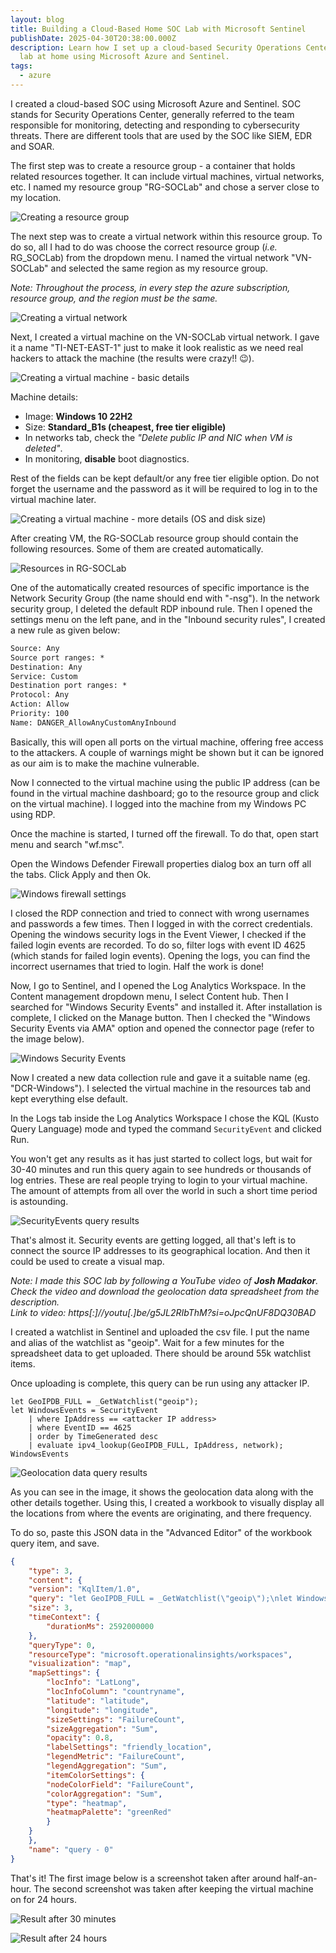 ```yaml
---
layout: blog
title: Building a Cloud-Based Home SOC Lab with Microsoft Sentinel
publishDate: 2025-04-30T20:38:00.000Z
description: Learn how I set up a cloud-based Security Operations Center (SOC)
  lab at home using Microsoft Azure and Sentinel.
tags:
  - azure
---
```

I created a cloud-based SOC using Microsoft Azure and Sentinel. SOC stands for Security Operations Center, generally referred to the team responsible for monitoring, detecting and responding to cybersecurity threats. There are different tools that are used by the SOC like SIEM, EDR and SOAR.

The first step was to create a resource group - a container that holds related resources together. It can include virtual machines, virtual networks, etc. I named my resource group "RG-SOCLab" and chose a server close to my location.

![Creating a resource group](/images/uploads/pasted-image-20250413180735.png)

The next step was to create a virtual network within this resource group. To do so, all I had to do was choose the correct resource group (*i.e.* RG_SOCLab) from the dropdown menu. I named the virtual network "VN-SOCLab" and selected the same region as my resource group.

*Note: Throughout the process, in every step the azure subscription, resource group, and the region must be the same.*

![Creating a virtual network](/images/uploads/pasted-image-20250413200341.png)

Next, I created a virtual machine on the VN-SOCLab virtual network. I gave it a name "TI-NET-EAST-1" just to make it look realistic as we need real hackers to attack the machine (the results were crazy!! 😉).

![Creating a virtual machine - basic details](/images/uploads/pasted-image-20250413201134.png)

Machine details:

* Image: **Windows 10 22H2**
* Size: **Standard_B1s (cheapest, free tier eligible)**
* In networks tab, check the *"Delete public IP and NIC when VM is deleted"*.
* In monitoring, **disable** boot diagnostics.

Rest of the fields can be kept default/or any free tier eligible option. Do not forget the username and the password as it will be required to log in to the virtual machine later.

![Creating a virtual machine - more details (OS and disk size)](/images/uploads/pasted-image-20250413201351.png)

After creating VM, the RG-SOCLab resource group should contain the following resources. Some of them are created automatically.

![Resources in RG-SOCLab](/images/uploads/pasted-image-20250413202302.png)

One of the automatically created resources of specific importance is the Network Security Group (the name should end with "-nsg"). In the network security group, I deleted the default RDP inbound rule. Then I opened the settings menu on the left pane, and in the "Inbound security rules", I created a new rule as given below:

```txt
Source: Any  
Source port ranges: *  
Destination: Any  
Service: Custom  
Destination port ranges: *  
Protocol: Any  
Action: Allow  
Priority: 100  
Name: DANGER_AllowAnyCustomAnyInbound  
```

Basically, this will open all ports on the virtual machine, offering free access to the attackers. A couple of warnings might be shown but it can be ignored as our aim is to make the machine vulnerable.

Now I connected to the virtual machine using the public IP address (can be found in the virtual machine dashboard; go to the resource group and click on the virtual machine). I logged into the machine from my Windows PC using RDP. 

Once the machine is started, I turned off the firewall. To do that, open start menu and search "wf.msc".

Open the Windows Defender Firewall properties dialog box an turn off all the tabs. Click Apply and then Ok.

![Windows firewall settings](/images/uploads/pasted-image-20250413225947.png)

I closed the RDP connection and tried to connect with wrong usernames and passwords a few times. Then I logged in with the correct credentials. Opening the  windows security logs in the Event Viewer, I checked if the failed login events are recorded. To do so, filter logs with event ID 4625 (which stands for failed login events). Opening the logs, you can find the incorrect usernames that tried to login. Half the work is done!

Now, I go to Sentinel, and I opened the Log Analytics Workspace. In the Content management dropdown menu, I select Content hub. Then I searched for "Windows Security Events" and installed it. After installation is complete, I clicked on the Manage button. Then I checked the "Windows Security Events via AMA" option and opened the connector page (refer to the image below).

![Windows Security Events](/images/uploads/pasted-image-20250414181426.png)

Now I created a new data collection rule and gave it a suitable name (eg. "DCR-Windows"). I selected the virtual machine in the resources tab and kept everything else default.

In the Logs tab inside the Log Analytics Workspace I chose the KQL (Kusto Query Language) mode and typed the command `SecurityEvent` and clicked Run.

You won't get any results as it has just started to collect logs, but wait for 30-40 minutes and run this query again to see hundreds or thousands of log entries. These are real people trying to login to your virtual machine. The amount of attempts from all over the world in such a short time period is astounding.

![SecurityEvents query results](/images/uploads/pasted-image-20250414193709.png)

That's almost it. Security events are getting logged, all that's left is to connect the source IP addresses to its geographical location. And then it could be used to create a visual map.

*Note: I made this SOC lab by following a YouTube video of **Josh Madakor**. Check the video and download the geolocation data spreadsheet from the description.*\
*Link to video: https\[:]//youtu\[.]be/g5JL2RIbThM?si=oJpcQnUF8DQ30BAD*

I created a watchlist in Sentinel and uploaded the csv file. I put the name and alias of the watchlist as "geoip". Wait for a few minutes for the spreadsheet data to get uploaded. There should be around 55k watchlist items.

Once uploading is complete, this query can be run using any attacker IP.

```kql
let GeoIPDB_FULL = _GetWatchlist("geoip");
let WindowsEvents = SecurityEvent
    | where IpAddress == <attacker IP address>
    | where EventID == 4625
    | order by TimeGenerated desc
    | evaluate ipv4_lookup(GeoIPDB_FULL, IpAddress, network);
WindowsEvents
```

![Geolocation data query results](/images/uploads/pasted-image-20250414204055.png)

As you can see in the image, it shows the geolocation data along with the other details together. Using this, I created a workbook to visually display all the locations from where the events are originating, and there frequency.

To do so, paste this JSON data in the "Advanced Editor" of the workbook query item, and save.

```json
{
	"type": 3,
	"content": {
	"version": "KqlItem/1.0",
	"query": "let GeoIPDB_FULL = _GetWatchlist(\"geoip\");\nlet WindowsEvents = SecurityEvent;\nWindowsEvents | where EventID == 4625\n| order by TimeGenerated desc\n| evaluate ipv4_lookup(GeoIPDB_FULL, IpAddress, network)\n| summarize FailureCount = count() by IpAddress, latitude, longitude, cityname, countryname\n| project FailureCount, AttackerIp = IpAddress, latitude, longitude, city = cityname, country = countryname,\nfriendly_location = strcat(cityname, \" (\", countryname, \")\");",
	"size": 3,
	"timeContext": {
		"durationMs": 2592000000
	},
	"queryType": 0,
	"resourceType": "microsoft.operationalinsights/workspaces",
	"visualization": "map",
	"mapSettings": {
		"locInfo": "LatLong",
		"locInfoColumn": "countryname",
		"latitude": "latitude",
		"longitude": "longitude",
		"sizeSettings": "FailureCount",
		"sizeAggregation": "Sum",
		"opacity": 0.8,
		"labelSettings": "friendly_location",
		"legendMetric": "FailureCount",
		"legendAggregation": "Sum",
		"itemColorSettings": {
		"nodeColorField": "FailureCount",
		"colorAggregation": "Sum",
		"type": "heatmap",
		"heatmapPalette": "greenRed"
		}
	}
	},
	"name": "query - 0"
}
```

That's it! The first image below is a screenshot taken after around half-an-hour. The second screenshot was taken after keeping the virtual machine on for 24 hours.

![Result after 30 minutes](/images/uploads/pasted-image-20250414215154.png)

![Result after 24 hours](/images/uploads/pasted-image-20250430203631.png)
